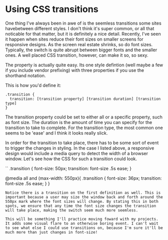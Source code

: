 # Using CSS transitions
One thing I've always been in awe of is the seemless transitions some sites havebetween different styles. I don't think it's super common, or all that noticable for that matter, but it is definitely a nice detail. Recently, I've seen it happen when sites reduce their font sizes on smaller screens for responsive designs. As the screen real estate shrinks, so do font sizes. Typically, the switch is quite abrupt between bigger fonts and the smaller ones. A well placed CSS transition, however, can make it so, so sexy.

The property is actually quite easy. Its one style defintion (well maybe a few if you include vendor prefixing) with three properties if you use the shorthand notation.

This is how you'd define it:
```
.transition {
  transition: [transition property] [transition duration] [transition type]
}
```
The transition property could be set to either all or a specific property, such as font size. The duration is the amount of time you can specify for the transition to take to complete. For the transition type, the most common one seems to be 'ease' and I think it looks really slick.

In order for the transition to take place, there has to be some sort of event to trigger the changes in styling. In the case I listed above, a responsive design would include a media query to detect the width of a browser window. Let's see how the CSS for such a transition could look.

``
.transition {
  font-size: 50px;
  transition: font-size .5s ease;
}

@media all and (max-width: 550px){
  .transition {
    font-size: 36px;
    transition: font-size .5s ease;
  }
}
```
Notice there is a transition on the first definition as well. This is important because a user may size the window back and forth around the 550px mark where the font sizes will change. By stating this in both spots, we ensure that any time the font size changes the transition will take place, making the switch seem much more seemless.

This will be something I'll practice moving foward with my projects. It adds some visual flare to an otherwise boring event. I can't wait to see what else I could use transitions on, because I'm sure it'll be much more than just changes in font-size!
